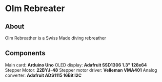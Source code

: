 # Olm Rebreater

## About
Olm Rebreather is a Swiss Made diving rebreather

## Components
Main card: **Arduino Uno**
OLED display: **Adafruit SSD1306 1.3" 128x64**
Stepper Motor: **22BYJ-48**
Stepper motor driver: **Velleman VMA401**
Analog converter: **Adafruit ADS1115 16Bit I2C**